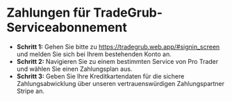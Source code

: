 # **Zahlungen für TradeGrub-Serviceabonnement**

- **Schritt 1:** Gehen Sie bitte zu https://tradegrub.web.app/#signin_screen und melden Sie sich bei Ihrem bestehenden Konto an.
- **Schritt 2:** Navigieren Sie zu einem bestimmten Service von Pro Trader und wählen Sie einen Zahlungsplan aus.
- **Schritt 3:** Geben Sie Ihre Kreditkartendaten für die sichere Zahlungsabwicklung über unseren vertrauenswürdigen Zahlungspartner Stripe an.
